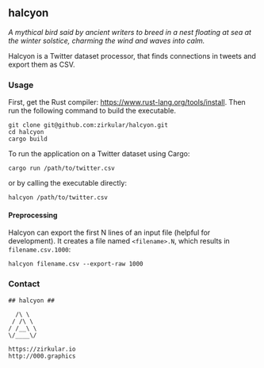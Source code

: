 ## halcyon

_A mythical bird said by ancient writers to breed in a nest floating at sea at the winter solstice, charming the wind and waves into calm._

Halcyon is a Twitter dataset processor, that finds connections in tweets and export them as CSV.

### Usage

First, get the Rust compiler: https://www.rust-lang.org/tools/install. Then run the following command to build the executable.

```
git clone git@github.com:zirkular/halcyon.git
cd halcyon
cargo build
```

To run the application on a Twitter dataset using Cargo:

```
cargo run /path/to/twitter.csv
```
or by calling the executable directly:
```
halcyon /path/to/twitter.csv
```

#### Preprocessing

Halcyon can export the first N lines of an input file (helpful for development). It creates a file named `<filename>.N`, which results in `filename.csv.1000`:

```
halcyon filename.csv --export-raw 1000
```

### Contact
```
## halcyon ##

  /\ \  
 / /\ \ 
/ /__\ \
\/____\/

https://zirkular.io
http://000.graphics

```